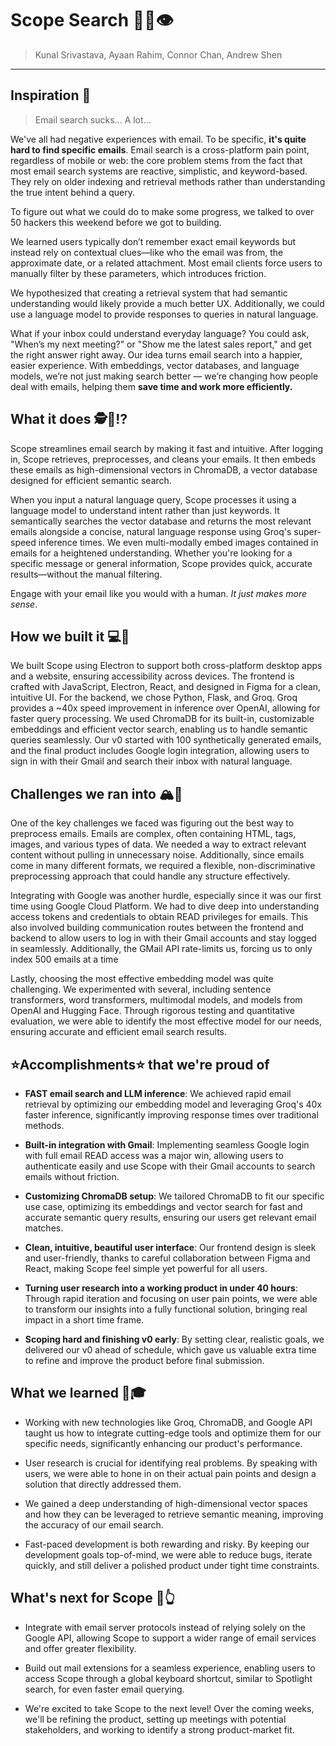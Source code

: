 # Scope Search 📧🔭👁️

> Kunal Srivastava, Ayaan Rahim, Connor Chan, Andrew Shen
---

## Inspiration 🌟
> Email search sucks... A lot...

We've all had negative experiences with email. To be specific, **it's quite hard to find specific emails**. Email search is a cross-platform pain point, regardless of mobile or web: the core problem stems from the fact that most email search systems are reactive, simplistic, and keyword-based. They rely on older indexing and retrieval methods rather than understanding the true intent behind a query.

To figure out what we could do to make some progress, we talked to over 50 hackers this weekend before we got to building.

We learned users typically don’t remember exact email keywords but instead rely on contextual clues—like who the email was from, the approximate date, or a related attachment. Most email clients force users to manually filter by these parameters, which introduces friction.

We hypothesized that creating a retrieval system that had semantic understanding would likely provide a much better UX. Additionally, we could use a language model to provide responses to queries in natural language. 

What if your inbox could understand everyday language? You could ask, "When’s my next meeting?" or "Show me the latest sales report," and get the right answer right away. Our idea turns email search into a happier, easier experience. With embeddings, vector databases, and language models, we’re not just making search better — we’re changing how people deal with emails, helping them **save time and work more efficiently.**

## What it does 🕵️📧⁉️
Scope streamlines email search by making it fast and intuitive. After logging in, Scope retrieves, preprocesses, and cleans your emails. It then embeds these emails as high-dimensional vectors in ChromaDB, a vector database designed for efficient semantic search.

When you input a natural language query, Scope processes it using a language model to understand intent rather than just keywords. It semantically searches the vector database and returns the most relevant emails alongside a concise, natural language response using Groq's super-speed inference times. We even multi-modally embed images contained in emails for a heightened understanding. Whether you're looking for a specific message or general information, Scope provides quick, accurate results—without the manual filtering. 

Engage with your email like you would with a human. *It just makes more sense*.

## How we built it 💻💖

We built Scope using Electron to support both cross-platform desktop apps and a website, ensuring accessibility across devices. The frontend is crafted with JavaScript, Electron, React, and designed in Figma for a clean, intuitive UI. For the backend, we chose Python, Flask, and Groq. Groq provides a ~40x speed improvement in inference over OpenAI, allowing for faster query processing. We used ChromaDB for its built-in, customizable embeddings and efficient vector search, enabling us to handle semantic queries seamlessly. Our v0 started with 100 synthetically generated emails, and the final product includes Google login integration, allowing users to sign in with their Gmail and search their inbox with natural language.

## Challenges we ran into 🏔️🧗

One of the key challenges we faced was figuring out the best way to preprocess emails. Emails are complex, often containing HTML, tags, images, and various types of data. We needed a way to extract relevant content without pulling in unnecessary noise. Additionally, since emails come in many different formats, we required a flexible, non-discriminative preprocessing approach that could handle any structure effectively.

Integrating with Google was another hurdle, especially since it was our first time using Google Cloud Platform. We had to dive deep into understanding access tokens and credentials to obtain READ privileges for emails. This also involved building communication routes between the frontend and backend to allow users to log in with their Gmail accounts and stay logged in seamlessly. Additionally, the GMail API rate-limits us, forcing us to only index 500 emails at a time

Lastly, choosing the most effective embedding model was quite challenging. We experimented with several, including sentence transformers, word transformers, multimodal models, and models from OpenAI and Hugging Face. Through rigorous testing and quantitative evaluation, we were able to identify the most effective model for our needs, ensuring accurate and efficient email search results.


## ⭐Accomplishments⭐ that we're proud of

- **FAST email search and LLM inference**: We achieved rapid email retrieval by optimizing our embedding model and leveraging Groq's 40x faster inference, significantly improving response times over traditional methods.

- **Built-in integration with Gmail**: Implementing seamless Google login with full email READ access was a major win, allowing users to authenticate easily and use Scope with their Gmail accounts to search emails without friction.

- **Customizing ChromaDB setup**: We tailored ChromaDB to fit our specific use case, optimizing its embeddings and vector search for fast and accurate semantic query results, ensuring our users get relevant email matches.

- **Clean, intuitive, beautiful user interface**: Our frontend design is sleek and user-friendly, thanks to careful collaboration between Figma and React, making Scope feel simple yet powerful for all users.

- **Turning user research into a working product in under 40 hours**: Through rapid iteration and focusing on user pain points, we were able to transform our insights into a fully functional solution, bringing real impact in a short time frame.

- **Scoping hard and finishing v0 early**: By setting clear, realistic goals, we delivered our v0 ahead of schedule, which gave us valuable extra time to refine and improve the product before final submission.

## What we learned 📝🎓

- Working with new technologies like Groq, ChromaDB, and Google API taught us how to integrate cutting-edge tools and optimize them for our specific needs, significantly enhancing our product's performance.
  
- User research is crucial for identifying real problems. By speaking with users, we were able to hone in on their actual pain points and design a solution that directly addressed them.

- We gained a deep understanding of high-dimensional vector spaces and how they can be leveraged to retrieve semantic meaning, improving the accuracy of our email search.

- Fast-paced development is both rewarding and risky. By keeping our development goals top-of-mind, we were able to reduce bugs, iterate quickly, and still deliver a polished product under tight time constraints.

## What's next for Scope 🌌👆

- Integrate with email server protocols instead of relying solely on the Google API, allowing Scope to support a wider range of email services and offer greater flexibility.
  
- Build out mail extensions for a seamless experience, enabling users to access Scope through a global keyboard shortcut, similar to Spotlight search, for even faster email querying.

- We're excited to take Scope to the next level! Over the coming weeks, we'll be refining the product, setting up meetings with potential stakeholders, and working to identify a strong product-market fit.
